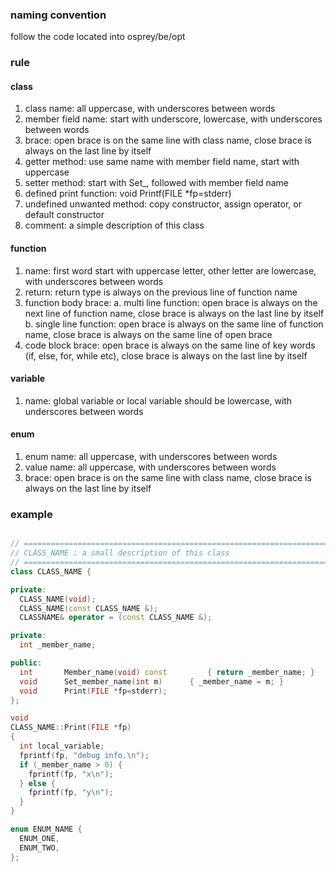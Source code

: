 ### naming convention

follow the code located into osprey/be/opt

### rule

#### class

1. class name: all uppercase, with underscores between words
2. member field name: start with underscore, lowercase, with underscores between words
3. brace: open brace is on the same line with class name, close brace is always on the last line by itself
4. getter method: use same name with member field name, start with uppercase
5. setter method: start with Set_, followed with member field name
4. defined print function: void Printf(FILE *fp=stderr)
5. undefined unwanted method: copy constructor, assign operator, or default constructor
6. comment: a simple description of this class

#### function

1. name: first word start with uppercase letter, other letter are lowercase, with underscores between words
2. return: return type is always on the previous line of function name
3. function body brace: 
    a. multi line function: open brace is always on the next line of function name, close brace is always on the last line by itself
    b. single line function: open brace is always on the same line of function name, close brace is always on the same line of open brace
4. code block brace: open brace is always on the same line of key words (if, else, for, while etc), close brace is always on the last line by itself

#### variable

1. name: global variable or local variable should be lowercase, with underscores between words

#### enum

1. enum name: all uppercase, with underscores between words
2. value name: all uppercase, with underscores between words
3. brace: open brace is on the same line with class name, close brace is always on the last line by itself

### example

``` c++

// =============================================================================
// CLASS_NAME : a small description of this class
// =============================================================================
class CLASS_NAME {

private:
  CLASS_NAME(void);
  CLASS_NAME(const CLASS_NAME &);
  CLASSNAME& operator = (const CLASS_NAME &);

private:
  int _member_name;

public:
  int       Member_name(void) const         { return _member_name; }
  void      Set_member_name(int m)      { _member_name = m; }
  void      Print(FILE *fp=stderr);
};

void
CLASS_NAME::Print(FILE *fp)
{
  int local_variable;
  fprintf(fp, "debug info.\n");
  if (_member_name > 0) {
    fprintf(fp, "x\n");
  } else {
    fprintf(fp, "y\n");
  }
}

enum ENUM_NAME {
  ENUM_ONE,
  ENUM_TWO,
};

```
